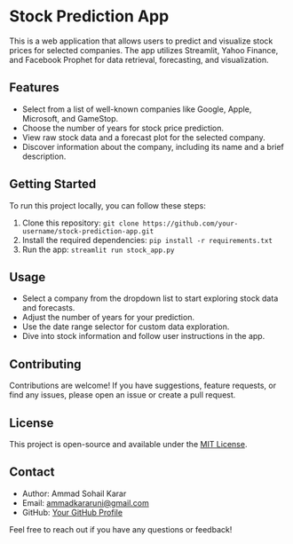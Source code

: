 # Stock Prediction App

This is a web application that allows users to predict and visualize stock prices for selected companies. The app utilizes Streamlit, Yahoo Finance, and Facebook Prophet for data retrieval, forecasting, and visualization.

## Features

- Select from a list of well-known companies like Google, Apple, Microsoft, and GameStop.
- Choose the number of years for stock price prediction.
- View raw stock data and a forecast plot for the selected company.
- Discover information about the company, including its name and a brief description.

## Getting Started

To run this project locally, you can follow these steps:

1. Clone this repository: `git clone https://github.com/your-username/stock-prediction-app.git`
2. Install the required dependencies: `pip install -r requirements.txt`
3. Run the app: `streamlit run stock_app.py`

## Usage

- Select a company from the dropdown list to start exploring stock data and forecasts.
- Adjust the number of years for your prediction.
- Use the date range selector for custom data exploration.
- Dive into stock information and follow user instructions in the app.

## Contributing

Contributions are welcome! If you have suggestions, feature requests, or find any issues, please open an issue or create a pull request.

## License

This project is open-source and available under the [MIT License](LICENSE).

## Contact

- Author: Ammad Sohail Karar
- Email: ammadkararuni@gmail.com
- GitHub: [Your GitHub Profile]([https://github.com/your-username](https://github.com/ammadkarar786))

Feel free to reach out if you have any questions or feedback!

